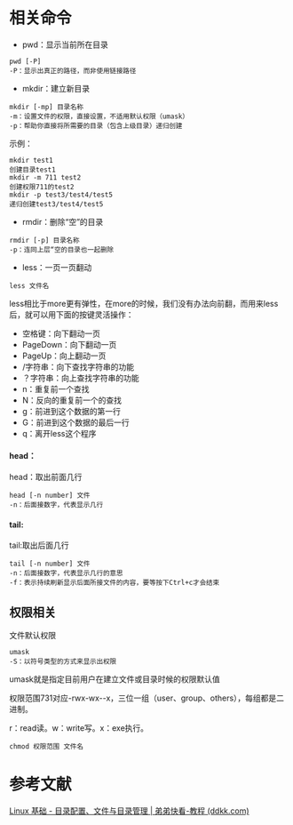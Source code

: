 # 相关命令

- pwd：显示当前所在目录

```shell
pwd [-P]
-P：显示出真正的路径，而非使用链接路径
```

- mkdir：建立新目录

```shell
mkdir [-mp] 目录名称
-m：设置文件的权限，直接设置，不适用默认权限（umask）
-p：帮助你直接将所需要的目录（包含上级目录）递归创建
```

示例：

```shell
mkdir test1
创建目录test1
mkdir -m 711 test2
创建权限711的test2
mkdir -p test3/test4/test5
递归创建test3/test4/test5
```

- rmdir：删除“空”的目录

```shell
rmdir [-p] 目录名称
-p：连同上层“空的目录也一起删除
```

- less：一页一页翻动

```shell
less 文件名
```

less相比于more更有弹性，在more的时候，我们没有办法向前翻，而用来less后，就可以用下面的按键灵活操作：

- 空格键：向下翻动一页
- PageDown：向下翻动一页
- PageUp：向上翻动一页
- /字符串：向下查找字符串的功能
- ？字符串：向上查找字符串的功能
- n：重复前一个查找
- N：反向的重复前一个的查找
- g：前进到这个数据的第一行
- G：前进到这个数据的最后一行
- q：离开less这个程序

#### head：

head：取出前面几行

```shell
head [-n number] 文件
-n：后面接数字，代表显示几行
```

#### tail:

tail:取出后面几行

```shell
tail [-n number] 文件
-n：后面接数字，代表显示几行的意思
-f：表示持续刷新显示后面所接文件的内容，要等按下Ctrl+c才会结束
```

## 权限相关

文件默认权限

```shell
umask
-S：以符号类型的方式来显示出权限
```

umask就是指定目前用户在建立文件或目录时候的权限默认值

权限范围731对应-rwx-wx--x，三位一组（user、group、others），每组都是二进制。

r：read读。w：write写。x：exe执行。

```shell
chmod 权限范围 文件名
```

# 参考文献

[Linux 基础 - 目录配置、文件与目录管理 | 弟弟快看-教程 (ddkk.com)](https://www.ddkk.com/zhuanlan/server/linux/4/3.html)
